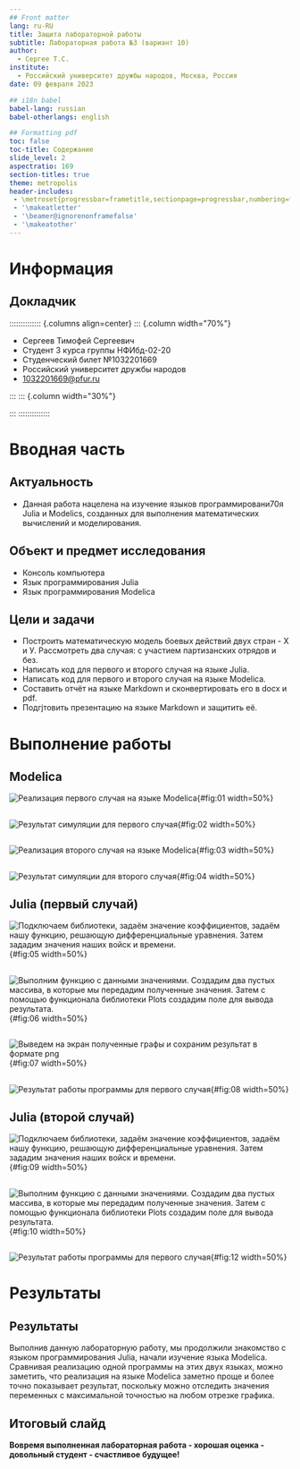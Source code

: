 ```yaml
---
## Front matter
lang: ru-RU
title: Защита лабораторной работы
subtitle: Лабораторная работа №3 (вариант 10)
author:
  - Сергее Т.С.
institute:
  - Российский университет дружбы народов, Москва, Россия
date: 09 февраля 2023

## i18n babel
babel-lang: russian
babel-otherlangs: english

## Formatting pdf
toc: false
toc-title: Содержание
slide_level: 2
aspectratio: 169
section-titles: true
theme: metropolis
header-includes:
 - \metroset{progressbar=frametitle,sectionpage=progressbar,numbering=fraction}
 - '\makeatletter'
 - '\beamer@ignorenonframefalse'
 - '\makeatother'
---
```


# Информация

## Докладчик

:::::::::::::: {.columns align=center}
::: {.column width="70%"}

  * Сергеев Тимофей Сергеевич
  * Студент 3 курса группы НФИбд-02-20
  * Студенческий билет №1032201669
  * Российский университет дружбы народов
  * [1032201669@pfur.ru](mailto:1032201669@pfur.ru)

:::
::: {.column width="30%"}

:::
::::::::::::::

# Вводная часть

## Актуальность

- Данная работа нацелена на изучение языков программировани70я Julia и Modelics, созданных для выполнения математических вычислений и моделирования.

## Объект и предмет исследования

- Консоль компьютера
- Язык программирования Julia
- Язык программирования Modelica

## Цели и задачи

- Построить математическую модель боевых действий двух стран - Х и У. Рассмотреть два случая: с участием партизанских отрядов и без.
- Написать код для первого и второго случая на языке Julia.
- Написать код для первого и второго случая на языке Modelica.
- Составить отчёт на языке Markdown и сконвертировать его в docx и pdf.
- Подгjтовить презентацию на языке Markdown и защитить её.

# Выполнение работы

## Modelica

![Реализация первого случая на языке Modelica](image/01.png){#fig:01 width=50%}

##

![Результат симуляции для первого случая](image/02.png){#fig:02 width=50%}

##

![Реализация второго случая на языке Modelica](image/03.png){#fig:03 width=50%}

##

![Результат симуляции для второго случая](image/04.png){#fig:04 width=50%}

## Julia (первый случай)

![Подключаем библиотеки, задаём значение коэффициентов, задаём нашу функцию, решающую дифференциальные уравнения. Затем зададим значения наших войск и времени.](image/05.png){#fig:05 width=50%}

##

![Выполним функцию с данными значениями. Создадим два пустых массива, в которые мы передадим полученные значения. Затем с помощью функционала библиотеки Plots создадим поле для вывода результата.](image/06.png){#fig:06 width=50%}

##

![Выведем на экран полученные графы и сохраним результат в формате png](image/07.png){#fig:07 width=50%}

##

![Результат работы программы для первого случая](image/08.png){#fig:08 width=50%}


## Julia (второй случай)

![Подключаем библиотеки, задаём значение коэффициентов, задаём нашу функцию, решающую дифференциальные уравнения. Затем зададим значения наших войск и времени.](image/09.png){#fig:09 width=50%}

##

![Выполним функцию с данными значениями. Создадим два пустых массива, в которые мы передадим полученные значения. Затем с помощью функционала библиотеки Plots создадим поле для вывода результата.](image/10.png){#fig:10 width=50%}

##

![Результат работы программы для первого случая](image/12.png){#fig:12 width=50%}

# Результаты

## Результаты 

Выполнив данную лабораторную работу, мы продолжили знакомство с языком программирования Julia, начали изучение языка Modelica. Сравнивая реализацию одной программы на этих двух языках, можно заметить, что реализация на языке Modelica заметно проще и более точно показывает результат, поскольку можно отследить значения переменных с максимальной точностью на любом отрезке графика. 

## Итоговый слайд

**Вовремя выполненная лабораторная работа - хорошая оценка - довольный студент - счастливое будущее!**


